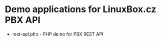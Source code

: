 Demo applications for LinuxBox.cz PBX API
=========================================

* rest-api.php - PHP demo for PBX REST API
